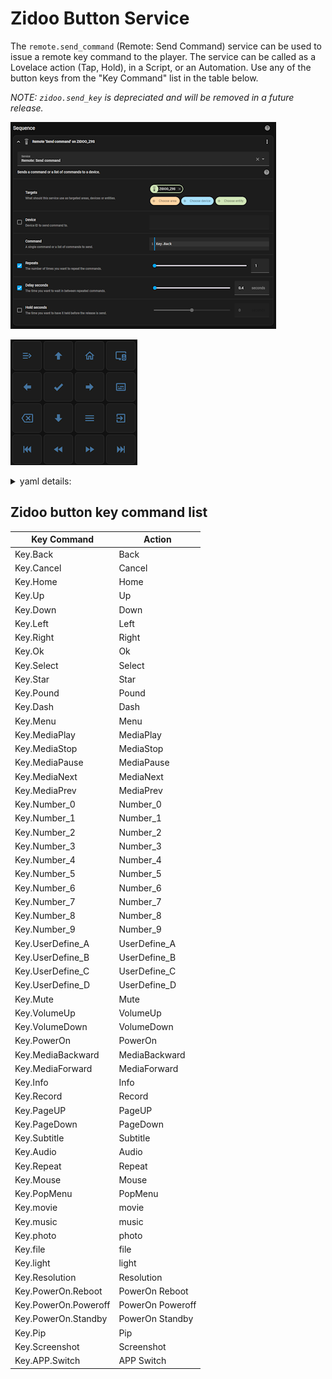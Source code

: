 # Zidoo Button Service

The `remote.send_command` (Remote: Send Command) service can be used to issue a remote key command to the player.  The service can be called as a Lovelace action (Tap, Hold), in a Script, or an Automation.  Use any of the button keys from the "Key Command" list in the table below.

_NOTE: `zidoo.send_key` is depreciated and will be removed in a future release._

![Script Example](images/button_script_remote.png)

![Front-end Button Example](images/button_grid.png)
<details>
  <summary>yaml details:</summary>
  
  ### Frontend Keypad Example
  ```yaml
square: true
type: grid
cards:
  - show_name: false
    show_icon: true
    type: button
    tap_action:
      action: call-service
      service: remote.send_command
      target:
        entity_id: remote.zidoo_z9s
      data:
        command: Key.Info
    entity: ''
    icon: mdi:menu-close
    name: PopMenu
    hold_action:
      action: call-service
      service: remote.send_command
      target:
        entity_id: media_player.zidoo_z9s
      data:
        command: Key.PopMenu
  - show_name: false
    show_icon: true
    type: button
    tap_action:
      action: call-service
      service: remote.send_command
      target:
        entity_id: media_player.zidoo_z9s
      data:
        command: Key.Up
    entity: ''
    icon: mdi:arrow-up-bold
    name: Up
    hold_action:
      action: none
  - show_name: false
    show_icon: true
    type: button
    tap_action:
      action: call-service
      service: remote.send_command
      target:
        entity_id: media_player.zidoo_z9s
      data:
        command: Key.Home
    entity: ''
    icon: mdi:home-outline
    name: Home
    hold_action:
      action: none
  - show_name: false
    show_icon: true
    type: button
    tap_action:
      action: call-service
      service: zidoo.set_audio
      target:
        entity_id: media_player.zidoo_z9s
      data: {}
    entity: ''
    icon: mdi:television-speaker
    name: Audio Track
    hold_action:
      action: call-service
      service: remote.send_command
      target:
        entity_id: media_player.zidoo_z9s
      data:
        command: Key.Audio
  - show_name: false
    show_icon: true
    type: button
    tap_action:
      action: call-service
      service: remote.send_command
      target:
        entity_id: media_player.zidoo_z9s
      data:
        command: Key.Left
    entity: ''
    icon: mdi:arrow-left-bold
    name: Left
    hold_action:
      action: none
  - show_name: false
    show_icon: true
    type: button
    tap_action:
      action: call-service
      service: remote.send_command
      target:
        entity_id: media_player.zidoo_z9s
      data:
        command: Key.Ok
    entity: ''
    icon: mdi:check-bold
    name: OK
    hold_action:
      action: call-service
      service: remote.send_command
      target:
        entity_id: media_player.zidoo_z9s
      data:
        command: Key.Select
  - show_name: false
    show_icon: true
    type: button
    tap_action:
      action: call-service
      service: remote.send_command
      target:
        entity_id: media_player.zidoo_z9s
      data:
        command: Key.Right
    entity: ''
    icon: mdi:arrow-right-bold
    name: Right
    hold_action:
      action: none
  - show_name: false
    show_icon: true
    type: button
    tap_action:
      action: call-service
      service: zidoo.set_subtitle
      target:
        entity_id: media_player.zidoo_z9s
    entity: ''
    icon: mdi:subtitles-outline
    name: Subtitle
    hold_action:
      action: call-service
      service: remote.send_command
      target:
        entity_id: media_player.zidoo_z9s
      data:
        command: Key.Subtitle
  - show_name: false
    show_icon: true
    type: button
    tap_action:
      action: call-service
      service: remote.send_command
      target:
        entity_id: media_player.zidoo_z9s
      data:
        command: Key.Back
    entity: ''
    icon: mdi:backspace-outline
    name: Back
    hold_action:
      action: call-service
      service: remote.send_command
      target:
        entity_id: media_player.zidoo_z9s
      data:
        command: Key.Cancel
  - show_name: false
    show_icon: true
    type: button
    tap_action:
      action: call-service
      service: remote.send_command
      target:
        entity_id: media_player.zidoo_z9s
      data:
        command: Key.Down
    entity: ''
    icon: mdi:arrow-down-bold
    name: Down
    hold_action:
      action: none
  - show_name: false
    show_icon: true
    type: button
    tap_action:
      action: call-service
      service: remote.send_command
      target:
        entity_id: media_player.zidoo_z9s
      data:
        command: Key.Menu
    entity: ''
    icon: mdi:menu
    name: Menu
    hold_action:
      action: call-service
      service: remote.send_command
      target:
        entity_id: media_player.zidoo_z9s
      data:
        command: Key.Resolution
  - show_name: false
    show_icon: true
    type: button
    tap_action:
      action: call-service
      service: remote.send_command
      target:
        entity_id: media_player.zidoo_z9s
      data:
        command: Key.Pip
    entity: ''
    icon: mdi:exit-to-app
    name: App
    hold_action:
      action: call-service
      service: remote.send_command
      target:
        entity_id: media_player.zidoo_z9s
      data:
        command: Key.APP.Switch
  - show_name: false
    show_icon: true
    type: button
    tap_action:
      action: call-service
      service: remote.send_command
      target:
        entity_id: media_player.zidoo_z9s
      data:
        command: Key.MediaPrev
    entity: ''
    icon: mdi:skip-backward
    name: Previous
    hold_action:
      action: none
  - show_name: false
    show_icon: true
    type: button
    tap_action:
      action: call-service
      service: remote.send_command
      target:
        entity_id: media_player.zidoo_z9s
      data:
        command: Key.MediaBackward
    entity: ''
    icon: mdi:rewind
    name: Rewind
    hold_action:
      action: none
  - show_name: false
    show_icon: true
    type: button
    tap_action:
      action: call-service
      service: remote.send_command
      target:
        entity_id: media_player.zidoo_z9s
      data:
        command: Key.MediaForward
    entity: ''
    icon: mdi:fast-forward
    name: Forwards
    hold_action:
      action: none
  - show_name: false
    show_icon: true
    type: button
    tap_action:
      action: call-service
      service: remote.send_command
      target:
        entity_id: media_player.zidoo_z9s
      data:
        command: Key.MediaNext
    entity: ''
    icon: mdi:skip-forward
    name: Next
    hold_action:
      action: none
columns: 4
  ```
  _NOTE: Add a Manual Card, paste content, and update all target entity_ids._
</details>

## Zidoo button key command list

| Key Command | Action |
|--------------------|--------------------|
| Key.Back | Back |
| Key.Cancel | Cancel |
| Key.Home | Home |		
| Key.Up | Up |
| Key.Down | Down |
| Key.Left | Left |
| Key.Right | Right |
| Key.Ok | Ok |
| Key.Select | Select |
| Key.Star | Star |
| Key.Pound | Pound |
| Key.Dash | Dash |
| Key.Menu | Menu |
| Key.MediaPlay | MediaPlay |
| Key.MediaStop | MediaStop |
| Key.MediaPause | MediaPause |
| Key.MediaNext | MediaNext |
| Key.MediaPrev | MediaPrev |
| Key.Number_0 | Number_0 |
| Key.Number_1 | Number_1 |
| Key.Number_2 | Number_2 |
| Key.Number_3 | Number_3 |
| Key.Number_4 | Number_4 |
| Key.Number_5 | Number_5 |
| Key.Number_6 | Number_6 |
| Key.Number_7 | Number_7 |
| Key.Number_8 | Number_8 |
| Key.Number_9 | Number_9 |
| Key.UserDefine_A | UserDefine_A |
| Key.UserDefine_B | UserDefine_B |
| Key.UserDefine_C | UserDefine_C |
| Key.UserDefine_D | UserDefine_D |
| Key.Mute | Mute |
| Key.VolumeUp | VolumeUp |
| Key.VolumeDown | VolumeDown |
| Key.PowerOn | PowerOn |
| Key.MediaBackward | MediaBackward |
| Key.MediaForward | MediaForward |
| Key.Info |Info |
| Key.Record | Record |
| Key.PageUP | PageUP |
| Key.PageDown | PageDown |
| Key.Subtitle | Subtitle |
| Key.Audio | Audio |
| Key.Repeat | Repeat |
| Key.Mouse | Mouse |
| Key.PopMenu | PopMenu |
| Key.movie | movie |
| Key.music | music |
| Key.photo | photo |
| Key.file | file |
| Key.light | light |
| Key.Resolution | Resolution |
| Key.PowerOn.Reboot | PowerOn Reboot |
| Key.PowerOn.Poweroff | PowerOn Poweroff |
| Key.PowerOn.Standby | PowerOn Standby |
| Key.Pip | Pip |
| Key.Screenshot | Screenshot |
| Key.APP.Switch | APP Switch |

